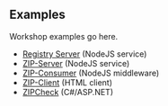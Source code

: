 ## Examples

Workshop examples go here.

 * [Registry Server](registry/) (NodeJS service)
 * [ZIP-Server](zip-server/) (NodeJS service)
 * [ZIP-Consumer](zip-consumer/) (NodeJS middleware)
 * [ZIP-Client](zip-client/) (HTML client)
 * [ZIPCheck](zipcheck/) (C#/ASP.NET)
